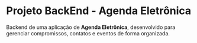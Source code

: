 # Projeto BackEnd - Agenda Eletrônica

Backend de uma aplicação de **Agenda Eletrônica**, desenvolvido para gerenciar compromissos, contatos e eventos de forma organizada.

